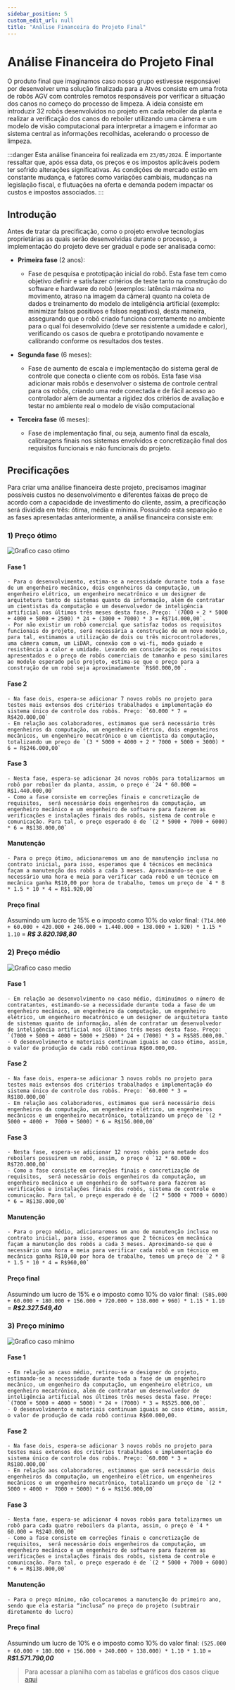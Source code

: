 ```yaml
---
sidebar_position: 5
custom_edit_url: null
title: "Análise Financeira do Projeto Final"
---
```


# Análise Financeira do Projeto Final

O produto final que imaginamos caso nosso grupo estivesse responsável por desenvolver uma solução finalizada para a Atvos consiste em uma frota de robôs AGV com controles remotos responsáveis por verificar a situação dos canos no começo do processo de limpeza. A ideia consiste em introduzir 32 robôs desenvolvidos no projeto em cada reboiler da planta e realizar a verificação dos canos do reboiler utilizando uma câmera e um modelo de visão computacional para interpretar a imagem e informar ao sistema central as informações recolhidas, acelerando o processo de limpeza.

:::danger
Esta análise financeira foi realizada em `23/05/2024`. É importante ressaltar que, após essa data, os preços e os impostos aplicáveis podem ter sofrido alterações significativas. As condições de mercado estão em constante mudança, e fatores como variações cambiais, mudanças na legislação fiscal, e flutuações na oferta e demanda podem impactar os custos e impostos associados. 
:::

## Introdução

Antes de tratar da precificação, como o projeto envolve tecnologias proprietárias as quais serão desenvolvidas durante o processo, a implementação do projeto deve ser gradual e pode ser analisada como:

- **Primeira fase** (2 anos):
    - Fase de pesquisa e prototipação inicial do robô. Esta fase tem como objetivo definir e satisfazer critérios de teste tanto na construção do software e hardware do robô (exemplos: latência máxima no movimento, atraso na imagem da câmera) quanto na coleta de dados e treinamento do modelo de inteligência artificial (exemplo: minimizar falsos positivos e falsos negativos), desta maneira, assegurando que o robô criado funciona corretamente no ambiente para o qual foi desenvolvido (deve ser resistente a umidade e calor), verificando os casos de quebra e prototipando novamente e calibrando conforme os resultados dos testes.

- **Segunda fase** (6 meses):
    - Fase de aumento de escala e implementação do sistema geral de controle que conecta o cliente com os robôs. Esta fase visa adicionar mais robôs e desenvolver o sistema de controle central para os robôs, criando uma rede conectada e de fácil acesso ao controlador além de aumentar a rigidez dos critérios de avaliação e testar no ambiente real o modelo de visão computacional

- **Terceira fase** (6 meses):
    - Fase de implementação final, ou seja, aumento final da escala, calibragens finais nos sistemas envolvidos e concretização final dos requisitos funcionais e não funcionais do projeto.

## Precificações

Para criar uma análise financeira deste projeto, precisamos imaginar possíveis custos no desenvolvimento e diferentes faixas de preço de acordo com a capacidade de investimento do cliente, assim, a precificação será dividida em três: ótima, média e mínima. Possuindo esta separação e as fases apresentadas anteriormente, a análise financeira consiste em:

### 1) Preço ótimo

![Grafico caso otimo](../../../static/img/Graficos/casoOtimo.png)

#### Fase 1

    - Para o desenvolvimento, estima-se a necessidade durante toda a fase de um engenheiro mecânico, dois engenheiros da computação, um engenheiro elétrico, um engenheiro mecatrônico e um designer de arquitetura tanto de sistemas quanto da informação, além de contratar um cientistas da computação e um desenvolvedor de inteligência artificial nos últimos três meses desta fase. Preço: `(7000 + 2 * 5000 + 4000 + 5000 + 2500) * 24 + (3000 + 7000) * 3 = R$714.000,00`.
    - Por não existir um robô comercial que satisfaz todos os requisitos funcionais do projeto, será necessária a construção de um novo modelo, para tal, estimamos a utilização de dois ou três microcontroladores, uma câmera comum, um LiDAR, conexão com o wi-fi, modo guiado e resistência a calor e umidade. Levando em consideração os requisitos apresentados e o preço de robôs comerciais de tamanho e peso similares ao modelo esperado pelo projeto, estima-se que o preço para a construção de um robô seja aproximadamente `R$60.000,00`.

#### Fase 2

    - Na fase dois, espera-se adicionar 7 novos robôs no projeto para testes mais extensos dos critérios trabalhados e implementação do sistema único de controle dos robôs. Preço: `60.000 * 7 = R$420.000,00`
    - Em relação aos colaboradores, estimamos que será necessário três engenheiros da computação, um engenheiro elétrico, dois engenheiros mecânicos, um engenheiro mecatrônico e um cientista da computação, totalizando um preço de `(3 * 5000 + 4000 + 2 * 7000 + 5000 + 3000) * 6 = R$246.000,00`

#### Fase 3

    - Nesta fase, espera-se adicionar 24 novos robôs para totalizarmos um robô por reboiler da planta, assim, o preço é `24 * 60.000 = R$1.440.000,00`
    - Como a fase consiste em correções finais e concretização de requisitos,  será necessário dois engenheiros da computação, um engenheiro mecânico e um engenheiro de software para fazerem as verificações e instalações finais dos robôs, sistema de controle e comunicação. Para tal, o preço esperado é de `(2 * 5000 + 7000 + 6000) * 6 = R$138.000,00`

#### Manutenção

    - Para o preço ótimo, adicionaremos um ano de manutenção inclusa no contrato inicial, para isso, esperamos que 4 técnicos em mecânica façam a manutenção dos robôs a cada 3 meses. Aproximando-se que é necessário uma hora e meia para verificar cada robô e um técnico em mecânica ganha R$10,00 por hora de trabalho, temos um preço de `4 * 8 * 1.5 * 10 * 4 = R$1.920,00`

#### Preço final

Assumindo um lucro de 15% e o imposto como 10% do valor final: `(714.000 + 60.000 + 420.000 + 246.000 + 1.440.000 + 138.000 + 1.920) * 1.15 * 1.10` = ***R$ 3.820.198,80***

### 2) Preço médio

![Grafico caso medio](../../../static/img/Graficos/casoMedio.png)

#### Fase 1

    - Em relação ao desenvolvimento no caso médio, diminuímos o número de contratantes, estimando-se a necessidade durante toda a fase de um engenheiro mecânico, um engenheiro da computação, um engenheiro elétrico, um engenheiro mecatrônico e um designer de arquitetura tanto de sistemas quanto de informação, além de contratar um desenvolvedor de inteligência artificial nos últimos três meses desta fase. Preço: `(7000 + 5000 + 4000 + 5000 + 2500) * 24 + (7000) * 3 = R$585.000,00.`
    - O desenvolvimento e materiais continuam iguais ao caso ótimo, assim, o valor de produção de cada robô continua R$60.000,00.

#### Fase 2

    - Na fase dois, espera-se adicionar 3 novos robôs no projeto para testes mais extensos dos critérios trabalhados e implementação do sistema único de controle dos robôs. Preço: `60.000 * 3 = R$180.000,00`
    - Em relação aos colaboradores, estimamos que será necessário dois engenheiros da computação, um engenheiro elétrico, um engenheiros mecânicos e um engenheiro mecatrônico, totalizando um preço de `(2 * 5000 + 4000 +  7000 + 5000) * 6 = R$156.000,00`

#### Fase 3

    - Nesta fase, espera-se adicionar 12 novos robôs para metade dos reboilers possuírem um robô, assim, o preço é `12 * 60.000 = R$720.000,00`
    - Como a fase consiste em correções finais e concretização de requisitos,  será necessário dois engenheiros da computação, um engenheiro mecânico e um engenheiro de software para fazerem as verificações e instalações finais dos robôs, sistema de controle e comunicação. Para tal, o preço esperado é de `(2 * 5000 + 7000 + 6000) * 6 = R$138.000,00`

#### Manutenção

    - Para o preço médio, adicionaremos um ano de manutenção inclusa no contrato inicial, para isso, esperamos que 2 técnicos em mecânica façam a manutenção dos robôs a cada 3 meses. Aproximando-se que é necessário uma hora e meia para verificar cada robô e um técnico em mecânica ganha R$10,00 por hora de trabalho, temos um preço de `2 * 8 * 1.5 * 10 * 4 = R$960,00`

#### Preço final

Assumindo um lucro de 15% e o imposto como 10% do valor final:` (585.000 + 60.000 + 180.000 + 156.000 + 720.000 + 138.000 + 960) * 1.15 * 1.10` = ***R$2.327.549,40***

### 3) Preço mínimo

![Grafico caso mínimo](../../../static/img/Graficos/casoMin.png)

#### Fase 1

    - Em relação ao caso médio, retirou-se o designer do projeto, estimando-se a necessidade durante toda a fase de um engenheiro mecânico, um engenheiro da computação, um engenheiro elétrico, um engenheiro mecatrônico, além de contratar um desenvolvedor de inteligência artificial nos últimos três meses desta fase. Preço: `(7000 + 5000 + 4000 + 5000) * 24 + (7000) * 3 = R$525.000,00`.
    - O desenvolvimento e materiais continuam iguais ao caso ótimo, assim, o valor de produção de cada robô continua R$60.000,00.

#### Fase 2

    - Na fase dois, espera-se adicionar 3 novos robôs no projeto para testes mais extensos dos critérios trabalhados e implementação do sistema único de controle dos robôs. Preço: `60.000 * 3 = R$180.000,00`
    - Em relação aos colaboradores, estimamos que será necessário dois engenheiros da computação, um engenheiro elétrico, um engenheiros mecânicos e um engenheiro mecatrônico, totalizando um preço de `(2 * 5000 + 4000 +  7000 + 5000) * 6 = R$156.000,00`

#### Fase 3

    - Nesta fase, espera-se adicionar 4 novos robôs para totalizarmos um robô para cada quatro reboilers da planta, assim, o preço é `4 * 60.000 = R$240.000,00`
    - Como a fase consiste em correções finais e concretização de requisitos,  será necessário dois engenheiros da computação, um engenheiro mecânico e um engenheiro de software para fazerem as verificações e instalações finais dos robôs, sistema de controle e comunicação. Para tal, o preço esperado é de `(2 * 5000 + 7000 + 6000) * 6 = R$138.000,00`

#### Manutenção

    - Para o preço mínimo, não colocaremos a manutenção do primeiro ano, sendo que ela estaria “inclusa” no preço do projeto (subtrair diretamente do lucro)

#### Preço final

Assumindo um lucro de 10% e o imposto como 10% do valor final: `(525.000 + 60.000 + 180.000 + 156.000 + 240.000 + 138.000) * 1.10 * 1.10` = ***R$1.571.790,00***

> Para acessar a planilha com as tabelas e gráficos dos casos clique [aqui](https://docs.google.com/spreadsheets/d/12WHbTswyZQukp0swzPR6es5EENKOw2JQxbvCMslcvEg/edit?usp=sharing)

